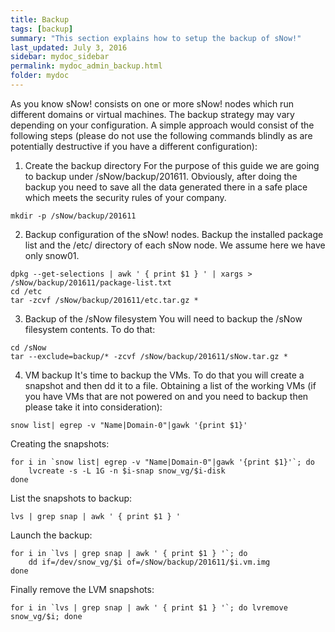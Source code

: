 ```yaml
---
title: Backup
tags: [backup]
summary: "This section explains how to setup the backup of sNow!"
last_updated: July 3, 2016
sidebar: mydoc_sidebar
permalink: mydoc_admin_backup.html
folder: mydoc
---
```

As you know sNow! consists on one or more sNow! nodes which run different domains or virtual machines. The backup strategy may vary depending on your configuration. A simple approach would consist of the following steps (please do not use the following commands blindly as are potentially destructive if you have a different configuration):

1. Create the backup directory
For the purpose of this guide we are going to backup under /sNow/backup/201611. Obviously, after doing the backup you need to save all the data generated there in a safe place which meets the security rules of your company.
```
mkdir -p /sNow/backup/201611
```
2. Backup configuration of the sNow! nodes.
Backup the installed package list and the /etc/ directory of each sNow node. We assume here we have only snow01.
```    
dpkg --get-selections | awk ' { print $1 } ' | xargs > /sNow/backup/201611/package-list.txt
cd /etc
tar -zcvf /sNow/backup/201611/etc.tar.gz *
```
3. Backup of the /sNow filesystem
You will need to backup the /sNow filesystem contents. To do that:
```
cd /sNow
tar --exclude=backup/* -zcvf /sNow/backup/201611/sNow.tar.gz *
```
4. VM backup
It's time to backup the VMs. To do that you will create a snapshot and then dd it to a file.
Obtaining a list of the working VMs (if you have VMs that are not powered on and you need to backup then please take it into consideration):
```
snow list| egrep -v "Name|Domain-0"|gawk '{print $1}'
```
Creating the snapshots:
```
for i in `snow list| egrep -v "Name|Domain-0"|gawk '{print $1}'`; do
    lvcreate -s -L 1G -n $i-snap snow_vg/$i-disk
done
```
List the snapshots to backup:
```
lvs | grep snap | awk ' { print $1 } '
```
Launch the backup:
```
for i in `lvs | grep snap | awk ' { print $1 } '`; do
    dd if=/dev/snow_vg/$i of=/sNow/backup/201611/$i.vm.img
done
```
Finally remove the LVM snapshots:
```
for i in `lvs | grep snap | awk ' { print $1 } '`; do lvremove snow_vg/$i; done
```
